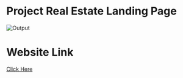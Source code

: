 # Project Real Estate Landing Page
![Output](./Project%2004/Real%20Estate%20-%20Desktop.png)

# Website Link
[Click Here](https://devresponsiverealestate.netlify.app/)
